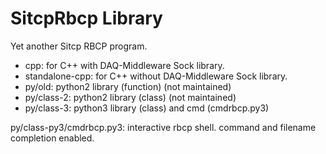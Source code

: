 # SitcpRbcp Library

Yet another Sitcp RBCP program.

- cpp: for C++ with DAQ-Middleware Sock library.
- standalone-cpp: for C++ without DAQ-Middleware Sock library.
- py/old: python2 library (function) (not maintained)
- py/class-2: python2 library (class) (not maintained)
- py/class-3: python3 library (class) and cmd (cmdrbcp.py3)

py/class-py3/cmdrbcp.py3: interactive rbcp shell.  command and filename
completion enabled.
